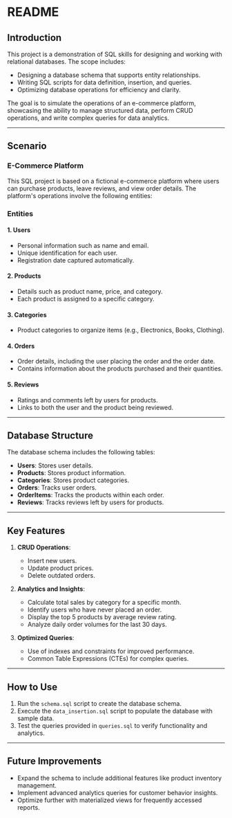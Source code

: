 # README

## **Introduction**
This project is a demonstration of SQL skills for designing and working with relational databases. The scope includes:
- Designing a database schema that supports entity relationships.
- Writing SQL scripts for data definition, insertion, and queries.
- Optimizing database operations for efficiency and clarity.

The goal is to simulate the operations of an e-commerce platform, showcasing the ability to manage structured data, perform CRUD operations, and write complex queries for data analytics.

---

## **Scenario**
### **E-Commerce Platform**
This SQL project is based on a fictional e-commerce platform where users can purchase products, leave reviews, and view order details. The platform's operations involve the following entities:

### **Entities**
#### 1. **Users**
- Personal information such as name and email.
- Unique identification for each user.
- Registration date captured automatically.

#### 2. **Products**
- Details such as product name, price, and category.
- Each product is assigned to a specific category.

#### 3. **Categories**
- Product categories to organize items (e.g., Electronics, Books, Clothing).

#### 4. **Orders**
- Order details, including the user placing the order and the order date.
- Contains information about the products purchased and their quantities.

#### 5. **Reviews**
- Ratings and comments left by users for products.
- Links to both the user and the product being reviewed.

---

## **Database Structure**
The database schema includes the following tables:
- **Users**: Stores user details.
- **Products**: Stores product information.
- **Categories**: Stores product categories.
- **Orders**: Tracks user orders.
- **OrderItems**: Tracks the products within each order.
- **Reviews**: Tracks reviews left by users for products.

---

## **Key Features**
1. **CRUD Operations**:
   - Insert new users.
   - Update product prices.
   - Delete outdated orders.

2. **Analytics and Insights**:
   - Calculate total sales by category for a specific month.
   - Identify users who have never placed an order.
   - Display the top 5 products by average review rating.
   - Analyze daily order volumes for the last 30 days.

3. **Optimized Queries**:
   - Use of indexes and constraints for improved performance.
   - Common Table Expressions (CTEs) for complex queries.

---

## **How to Use**
1. Run the `schema.sql` script to create the database schema.
2. Execute the `data_insertion.sql` script to populate the database with sample data.
3. Test the queries provided in `queries.sql` to verify functionality and analytics.

---

## **Future Improvements**
- Expand the schema to include additional features like product inventory management.
- Implement advanced analytics queries for customer behavior insights.
- Optimize further with materialized views for frequently accessed reports.
